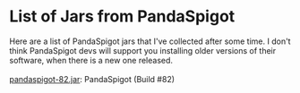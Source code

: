 # List of Jars from PandaSpigot
Here are a list of PandaSpigot jars that I've collected after some time. I don't think PandaSpigot devs will support you installing older versions of their software, when there is a new one released.<br>
<br>
[pandaspigot-82.jar](https://github.com/MegaTKC/mc-server-jars/raw/main/pandaspigot/pandaspigot-82.jar): PandaSpigot (Build #82)<br>
